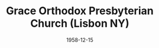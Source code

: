 ---
date: &id001 1958-12-15
end_date: null
location:
  address: 6671 County Route 10
  city: Lisbon
  state: NY
minister:
- end: 1963-01-01
  name: Laurence Sibley
  start: 1959-01-01
  type: Pastor
- end: 1973-01-01
  name: Eugene Grille
  start: 1964-01-01
  type: Pastor
- end: 1981-01-01
  name: Richard Wirth
  start: 1974-01-01
  type: Pastor
- end: 2004-01-01
  name: Laurence Veinott
  start: 1982-01-01
  type: Pastor
- end: 2008-01-01
  name: Peter Moelker
  start: 2004-01-01
  type: Pastor
- end: null
  name: Patrick Severson
  start: 2009-01-01
  type: Pastor
ministers:
- Laurence Sibley
- Eugene Grille
- Richard Wirth
- Laurence Veinott
- Peter Moelker
- Patrick Severson
name: Grace Orthodox Presbyterian Church
names:
- end: null
  name: Lisbon Orthodox Presbyterian Church
  start: 1958-12-15
origination_date: *id001
raw_data: 'NY

  Lisbon

  Grace Orthodox Presbyterian Church  (December 15, 1958- )

  (called Lisbon Orthodox Presbyterian Church, 1958-2006)

  6671 County Route 10

  Pastors: Laurence Sibley, 1959-63

  Eugene Grille, 1964-73

  Richard Wirth, 1974-81

  Laurence Veinott, 1982-2004

  Peter Moelker, 2004-8

  Patrick Severson, 2009-

  '
received_from: null
states:
- NY
status:
  active: true
  end_date: null
  reason: null
  received_from: null
  withdrawal_to: null
title: Grace Orthodox Presbyterian Church (Lisbon NY)
year_established:
- 1958

---